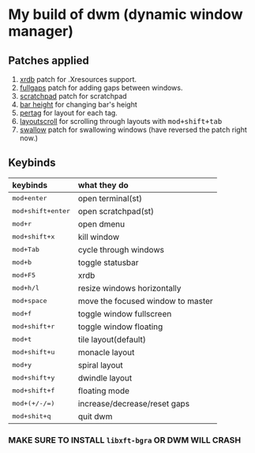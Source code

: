 # My build of dwm (dynamic window manager)

## Patches applied
1. [xrdb](https://dwm.suckless.org/patches/xrdb/) patch for .Xresources support.
2. [fullgaps](https://dwm.suckless.org/patches/fullgaps/) patch for adding gaps between windows.
3. [scratchpad](https://dwm.suckless.org/patches/scratchpad/) patch for scratchpad
4. [bar height](https://dwm.suckless.org/patches/bar_height/) for changing bar's height
5. [pertag](https://dwm.suckless.org/patches/pertag/) for layout for each tag.
6. [layoutscroll](https://dwm.suckless.org/patches/layoutscroll/) for scrolling through layouts with <kbd>mod+shift+tab</kbd>
7. [swallow](https://dwm.suckless.org/patches/swallow/) patch for swallowing windows (have reversed the patch right now.)

## Keybinds
|keybinds|what they do|
|:-------|:-----------|
|<kbd>mod+enter</kbd>|open terminal(st)|
|<kbd>mod+shift+enter</kbd>|open scratchpad(st)|
|<kbd>mod+r</kbd>|open dmenu|
|<kbd>mod+shift+x</kbd>|kill window|
|<kbd>mod+Tab</kbd>|cycle through windows|
|<kbd>mod+b</kbd>|toggle statusbar|
|<kbd>mod+F5</kbd>|xrdb|
|<kbd>mod+h/l</kbd>|resize windows horizontally|
|<kbd>mod+space</kbd>|move the focused window to master|
|<kbd>mod+f</kbd>|toggle window fullscreen|
|<kbd>mod+shift+r</kbd>|toggle window floating|
|<kbd>mod+t</kbd>|tile layout(default)|
|<kbd>mod+shift+u</kbd>|monacle layout|
|<kbd>mod+y</kbd>|spiral layout|
|<kbd>mod+shift+y</kbd>|dwindle layout|
|<kbd>mod+shift+f</kbd>|floating mode|
|<kbd>mod+(+/-/=)</kbd>|increase/decrease/reset gaps|
|<kbd>mod+shit+q</kbd>|quit dwm|

### MAKE SURE TO INSTALL ``libxft-bgra`` OR DWM WILL CRASH
